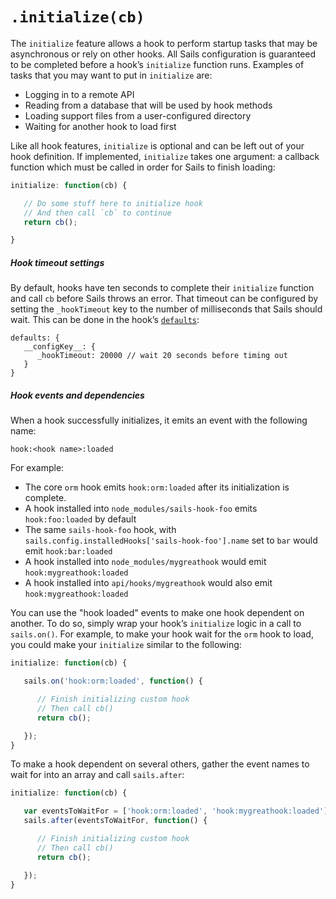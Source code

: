 # `.initialize(cb)`

The `initialize` feature allows a hook to perform startup tasks that may be asynchronous or rely on other hooks.  All Sails configuration is guaranteed to be completed before a hook&rsquo;s `initialize` function runs.  Examples of tasks that you may want to put in `initialize` are:

* Logging in to a remote API
* Reading from a database that will be used by hook methods
* Loading support files from a user-configured directory
* Waiting for another hook to load first

Like all hook features, `initialize` is optional and can be left out of your hook definition.  If implemented, `initialize` takes one argument: a callback function which must be called in order for Sails to finish loading:

```javascript
initialize: function(cb) {

   // Do some stuff here to initialize hook
   // And then call `cb` to continue
   return cb();

}
```

##### Hook timeout settings

By default, hooks have ten seconds to complete their `initialize` function and call `cb` before Sails throws an error.  That timeout can be configured by setting the `_hookTimeout` key to the number of milliseconds that Sails should wait.  This can be done in the hook&rsquo;s [`defaults`](http://sailsjs.com/documentation/concepts/extending-sails/Hooks/hookspec/defaults.html):

```
defaults: {
   __configKey__: {
      _hookTimeout: 20000 // wait 20 seconds before timing out
   }
}
```

##### Hook events and dependencies

When a hook successfully initializes, it emits an event with the following name:

`hook:<hook name>:loaded`

For example:

* The core `orm` hook emits `hook:orm:loaded` after its initialization is complete.
* A hook installed into `node_modules/sails-hook-foo` emits `hook:foo:loaded` by default
* The same `sails-hook-foo` hook, with `sails.config.installedHooks['sails-hook-foo'].name` set to `bar` would emit `hook:bar:loaded`
* A hook installed into `node_modules/mygreathook` would emit `hook:mygreathook:loaded`
* A hook installed into `api/hooks/mygreathook` would also emit `hook:mygreathook:loaded`

You can use the "hook loaded" events to make one hook dependent on another.  To do so, simply wrap your hook&rsquo;s `initialize` logic in a call to `sails.on()`.  For example, to make your hook wait for the `orm` hook to load, you could make your `initialize` similar to the following:

```javascript
initialize: function(cb) {

   sails.on('hook:orm:loaded', function() {

      // Finish initializing custom hook
      // Then call cb()
      return cb();

   });
}
```

To make a hook dependent on several others, gather the event names to wait for into an array and call `sails.after`:

```javascript
initialize: function(cb) {

   var eventsToWaitFor = ['hook:orm:loaded', 'hook:mygreathook:loaded'];
   sails.after(eventsToWaitFor, function() {

      // Finish initializing custom hook
      // Then call cb()
      return cb();

   });
}
```


<docmeta name="displayName" value=".initialize()">
<docmeta name="stabilityIndex" value="3">
